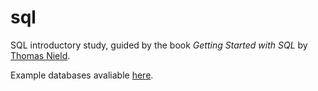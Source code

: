 # sql

SQL introductory study, guided by the book <i>Getting Started with SQL</i> by [Thomas Nield](https://github.com/thomasnield).

Example databases avaliable [here](https://github.com/thomasnield/oreilly_getting_started_with_sql).